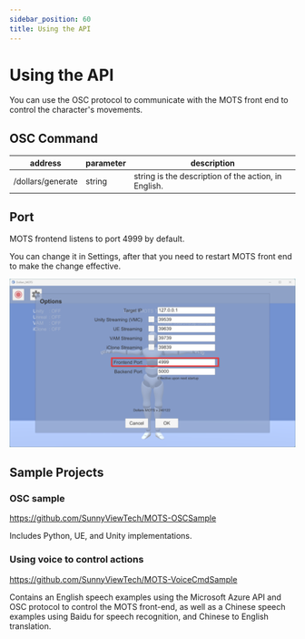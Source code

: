 ```yaml
---
sidebar_position: 60
title: Using the API
---
```


# Using the API

You can use the OSC protocol to communicate with the MOTS front end to control the character's movements.

## OSC Command

|address|parameter|description|
|---|---|---|
|/dollars/generate|string| string is the description of the action, in English.|

## Port

MOTS frontend listens to port 4999 by default.

You can change it in Settings, after that you need to restart MOTS front end to make the change effective.

![](../img/2024_01_19_11_55_02-Dollars_MOTS.png)

## Sample Projects

### OSC sample

https://github.com/SunnyViewTech/MOTS-OSCSample

Includes Python, UE, and Unity implementations.

### Using voice to control actions

https://github.com/SunnyViewTech/MOTS-VoiceCmdSample

Contains an English speech examples using the Microsoft Azure API and OSC protocol to control the MOTS front-end, as well as a Chinese speech examples using Baidu for speech recognition, and Chinese to English translation.
